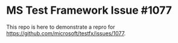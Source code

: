# MS Test Framework Issue #1077

This repo is here to demonstrate a repro for https://github.com/microsoft/testfx/issues/1077.